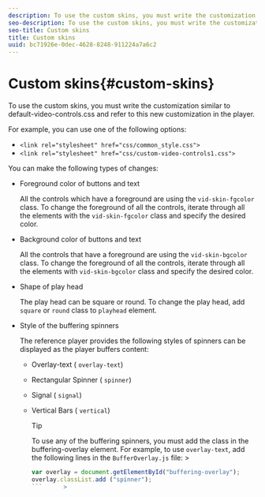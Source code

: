 ```yaml
---
description: To use the custom skins, you must write the customization similar to default-video-controls.css and refer to this new customization in the player.
seo-description: To use the custom skins, you must write the customization similar to default-video-controls.css and refer to this new customization in the player.
seo-title: Custom skins
title: Custom skins
uuid: bc71926e-0dec-4628-8248-911224a7a6c2
---
```


# Custom skins{#custom-skins}

To use the custom skins, you must write the customization similar to default-video-controls.css and refer to this new customization in the player.

For example, you can use one of the following options:

* `<link rel="stylesheet" href="css/common_style.css">` 
* `<link rel="stylesheet" href="css/custom-video-controls1.css">`

You can make the following types of changes:

* Foreground color of buttons and text

  All the controls which have a foreground are using the `vid-skin-fgcolor` class. To change the foreground of all the controls, iterate through all the elements with the `vid-skin-fgcolor` class and specify the desired color. 
* Background color of buttons and text

  All the controls that have a foreground are using the `vid-skin-bgcolor` class. To change the foreground of all the controls, iterate through all the elements with `vid-skin-bgcolor` class and specify the desired color. 
* Shape of play head

  The play head can be square or round. To change the play head, add `square` or `round` class to `playhead` element. 
* Style of the buffering spinners

  The reference player provides the following styles of spinners can be displayed as the player buffers content:

    * Overlay-text ( `overlay-text`) 
    * Rectangular Spinner ( `spinner`) 
    * Signal ( `signal`) 
    * Vertical Bars ( `vertical`)     
    
      >[!TIP]
      >
      >To use any of the buffering spinners, you must add the class in the buffering-overlay element. For example, to use `overlay-text`, add the following lines in the `BufferOverlay.js` file:       >
      >
      >```js      >
      >var overlay = document.getElementById("buffering-overlay"); 
      >overlay.classList.add ("spinner");
      >```      >
      >

